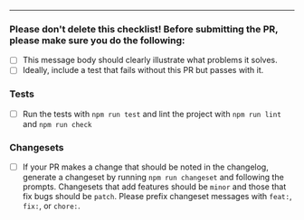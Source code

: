 <!-- Your PR description here -->

---

### Please don't delete this checklist! Before submitting the PR, please make sure you do the following:

- [ ] This message body should clearly illustrate what problems it solves.
- [ ] Ideally, include a test that fails without this PR but passes with it.

### Tests

- [ ] Run the tests with `npm run test` and lint the project with `npm run lint` and `npm run check`

### Changesets

- [ ] If your PR makes a change that should be noted in the changelog, generate a changeset by running `npm run changeset` and following the prompts. Changesets that add features should be `minor` and those that fix bugs should be `patch`. Please prefix changeset messages with `feat:`, `fix:`, or `chore:`.
